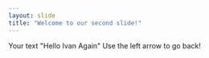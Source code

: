 ```yaml
---
layout: slide
title: "Welcome to our second slide!"
---
```

Your text "Hello Ivan Again"
Use the left arrow to go back!
